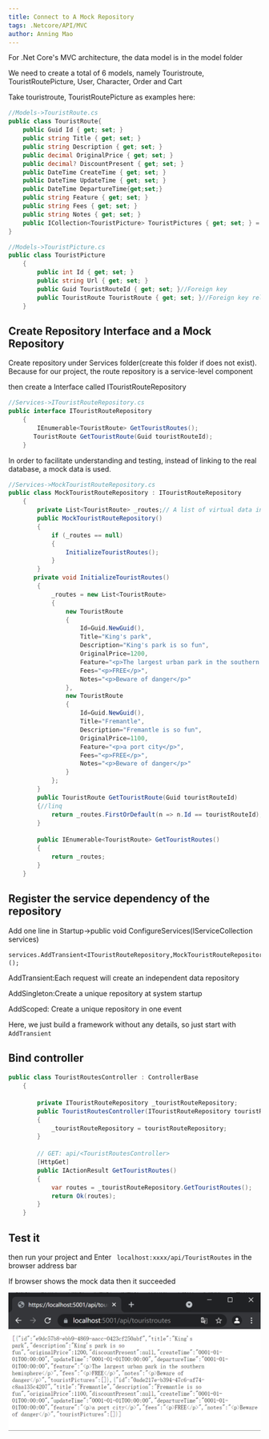 ```yaml
---
title: Connect to A Mock Repository
tags: .Netcore/API/MVC
author: Anning Mao
---
```




For .Net Core's MVC architecture, the data model is in the model folder

We need to create a total of 6 models, namely Touristroute, TouristRoutePicture, User, Character, Order and Cart

Take touristroute, TouristRoutePicture as examples here:

```c#
//Models->TouristRoute.cs
public class TouristRoute{
    public Guid Id { get; set; }
    public string Title { get; set; }
    public string Description { get; set; }
    public decimal OriginalPrice { get; set; }
    public decimal? DiscountPresent { get; set; }
    public DateTime CreateTime { get; set; }
    public DateTime UpdateTime { get; set; }
    public DateTime DepartureTime{get;set;}
    public string Feature { get; set; }
    public string Fees { get; set; }
    public string Notes { get; set; }
    public ICollection<TouristPicture> TouristPictures { get; set; } = new List<TouristPicture>();// Foreign key relationship to TouristRoutePicture
}
```

```c#
//Models->TouristPicture.cs
public class TouristPicture
    {
        public int Id { get; set; }
        public string Url { get; set; }
        public Guid TouristRouteId { get; set; }//Foreign key
        public TouristRoute TouristRoute { get; set; }//Foreign key relationship to TouristRoute
    }
```



## Create Repository Interface and a Mock Repository

Create repository under Services folder(create this folder if does not exist). Because for our project, the route repository is a service-level component

then create a Interface called ITouristRouteRepository

```c#
//Services->ITouristRouteRepository.cs
public interface ITouristRouteRepository
    {
        IEnumerable<TouristRoute> GetTouristRoutes();
       TouristRoute GetTouristRoute(Guid touristRouteId);
    }
```

In order to facilitate understanding and testing, instead of linking to the real database, a mock data is used.

```c#
//Services->MockTouristRouteRepository.cs
public class MockTouristRouteRepository : ITouristRouteRepository
    {  
        private List<TouristRoute> _routes;// A list of virtual data instead of a real database
        public MockTouristRouteRepository()
        {
            if (_routes == null)
            {
                InitializeTouristRoutes();
            }
        }
       private void InitializeTouristRoutes()
        {
            _routes = new List<TouristRoute>
            {
                new TouristRoute
                {
                    Id=Guid.NewGuid(),
                    Title="King's park",
                    Description="King's park is so fun",
                    OriginalPrice=1200,
                    Feature="<p>The largest urban park in the southern hemisphere</p>",
                    Fees="<p>FREE</p>",
                    Notes="<p>Beware of danger</p>"
                },
                new TouristRoute
                {
                    Id=Guid.NewGuid(),
                    Title="Fremantle",
                    Description="Fremantle is so fun",
                    OriginalPrice=1100,
                    Feature="<p>a port city</p>",
                    Fees="<p>FREE</p>",
                    Notes="<p>Beware of danger</p>"
                }
            };
        }
        public TouristRoute GetTouristRoute(Guid touristRouteId)
        {//linq
            return _routes.FirstOrDefault(n => n.Id == touristRouteId);
        }

        public IEnumerable<TouristRoute> GetTouristRoutes()
        {
            return _routes;
        }
    }
```



## Register the service dependency of the repository

Add one line in Startup->public void ConfigureServices(IServiceCollection services)

```
services.AddTransient<ITouristRouteRepository,MockTouristRouteRepository>();
```

AddTransient:Each request will create an independent data repository

AddSingleton:Create a unique repository at system startup

AddScoped: Create a unique repository in one event

Here, we just build a framework without any details, so just start with ` AddTransient` 



## Bind controller

```c#
public class TouristRoutesController : ControllerBase
    {

        private ITouristRouteRepository _touristRouteRepository;
        public TouristRoutesController(ITouristRouteRepository touristRouteRepository)//Inject the repository service in the constructor
        {
            _touristRouteRepository = touristRouteRepository;
        }

        // GET: api/<TouristRoutesController>
        [HttpGet]
        public IActionResult GetTouristRoutes()
        {
            var routes = _touristRouteRepository.GetTouristRoutes();
            return Ok(routes);
        }
    }
```



## Test it

then run your project and Enter ` localhost:xxxx/api/TouristRoutes` in the browser address bar 

If browser shows the mock data then it succeeded

![1.1](https://github.com/AnningMao/MarkDownImage/raw/main/.net%20note/Mock%20repository/1.1.png)